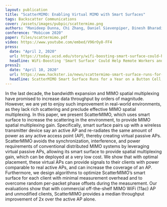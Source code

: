 ```yaml
---
layout: publication
title: "ScatterMIMO: Enabling Virtual MIMO with Smart Surfaces"
tags: Backscatter Communications
cover: /assets/images/pubpic/scattermimo.png
authors: "Manideep Dunna, Chi Zhang, Daniel Sievenpiper, Dinesh Bharadia"
conference: "Mobicom 2020"
paper: files/scattermimo.pdf
video: https://www.youtube.com/embed/V96rOy8-FF4
press:
  date: "April 2, 2020"
  url: https://today.ucsd.edu/story/wifi-boosting-smart-surface-could-help-remote-workers-and-students
  headline: WiFi-Boosting 'Smart Surface' Could Help Remote Workers and Students
press2:
  date: "April 10, 2020"
  url: https://www.hackster.io/news/scattermimo-smart-surface-runs-for-a-year-on-a-button-cell-doubles-wi-fi-speeds-8ea4f374cc59
  headline: ScatterMIMO Smart Surface Runs for a Year on a Button Cell, Doubles Wi-Fi Speeds
---
```


In the last decade, the bandwidth expansion and MIMO spatial multiplexing have promised to increase data throughput by orders of magnitude. However, we are yet to enjoy such improvement in real-world environments, as they lack rich scattering and preclude effective MIMO spatial multiplexing. In this paper, we present ScatterMIMO, which uses smart surface to increase the scattering in the environment, to provide MIMO spatial multiplexing gain. Specifically, smart surface pairs up with a wireless transmitter device say an active AP and re-radiates the same amount of power as any active access point (AP), thereby creating virtual passive APs. ScatterMIMO avoids the synchronization, interference, and power requirements of conventional distributed MIMO systems by leveraging virtual passive APs, allowing its smart surface to provide spatial multiplexing gain, which can be deployed at a very low cost. We show that with optimal placement, these virtual APs can provide signals to their clients with power comparable to real active APs, and can increase the coverage of an AP. Furthermore, we design algorithms to optimize ScatterMIMO’s smart surface for each client with minimal measurement overhead and to overcome random per-packet phase offsets during the measurement. Our evaluations show that with commercial off-the-shelf MIMO WiFi (11ac) AP and unmodified clients, ScatterMIMO provides a median throughput improvement of 2x over the active AP alone.
